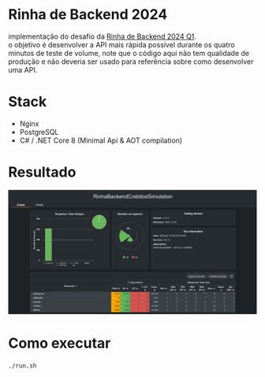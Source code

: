 # Rinha de Backend 2024

implementação do desafio da [Rinha de Backend 2024 Q1](https://github.com/zanfranceschi/rinha-de-backend-2024-q1).  
o objetivo é desenvolver a API mais rápida possível durante os quatro minutos de teste de volume, note que o código aqui não tem qualidade de produção e não deveria ser usado para referência sobre como desenvolver uma API. 

# Stack

- Nginx
- PostgreSQL
- C# / .NET Core 8 (Minimal Api & AOT compilation)

# Resultado

![resultado](/images/rinha-resultado.PNG)

# Como executar
```./run.sh```
